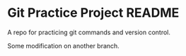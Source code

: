 # Git Practice Project README

A repo for practicing git commands and version control.

Some modification on another branch.